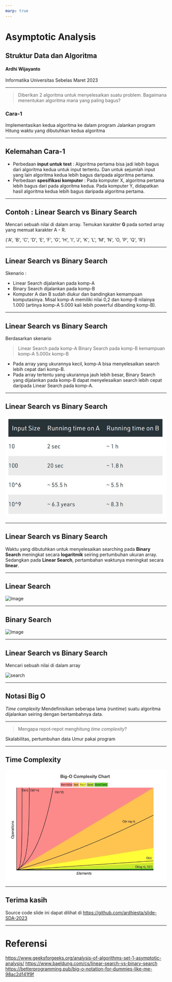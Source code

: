 ```yaml
---
marp: true
---
```


# Asymptotic Analysis

## Struktur Data dan Algoritma

#### Ardhi Wijayanto

Informatika
Universitas Sebelas Maret
2023

---

> Diberikan 2 algoritma untuk menyelesaikan suatu problem. Bagaimana menentukan algoritma mana yang paling bagus?

### Cara-1

Implementasikan kedua algoritma ke dalam program
Jalankan program
Hitung waktu yang dibutuhkan kedua algoritma

---

## Kelemahan Cara-1

* Perbedaan **input untuk test** : 
Algoritma pertama bisa jadi lebih bagus dari algoritma kedua untuk input tertentu. Dan untuk sejumlah input yang lain algoritma kedua lebih bagus daripada algoritma pertama.
* Perbedaan **spesifikasi komputer** : 
Pada komputer X, algoritma pertama lebih bagus dari pada algoritma kedua. 
Pada komputer Y, didapatkan hasil algoritma kedua lebih bagus daripada algoritma pertama.

---

## Contoh : Linear Search vs Binary Search

Mencari sebuah nilai di dalam array. Temukan karakter **G** pada sorted array yang memuat karakter A - R. 

{'A', 'B', 'C', 'D', 'E', 'F', 'G', 'H', 'I', 'J', 'K', 'L', 'M', 'N', 'O, 'P', 'Q', 'R'}

---

## Linear Search vs Binary Search

Skenario :
* Linear Search dijalankan pada komp-A
* Binary Search dijalankan pada komp-B
* Komputer A dan B sudah diukur dan bandingkan kemampuan komputasinya. Misal komp-A memiliki nilai 0,2 dan komp-B nilainya 1.000 (artinya komp-A 5.000 kali lebih powerful dibanding komp-B).

---

## Linear Search vs Binary Search

Berdasarkan skenario 
> Linear Search pada komp-A 
Binary Search pada komp-B
kemampuan komp-A 5.000x komp-B

* Pada array yang ukurannya kecil, komp-A bisa menyelesaikan search lebih cepat dari komp-B.
* Pada array tertentu yang ukurannya jauh lebih besar, Binary Search yang dijalankan pada komp-B dapat menyelesaikan search lebih cepat daripada Linear Search pada komp-A. 

---

## Linear Search vs Binary Search

![search](https://raw.githubusercontent.com/ardhiesta/slide-SDA-2023/main/images/linear_binary_runtime.jpg)

---

## Linear Search vs Binary Search

Waktu yang dibutuhkan untuk menyelesaikan searching pada **Binary Search** meningkat secara **logaritmik** seiring pertumbuhan ukuran array. Sedangkan pada **Linear Search**, pertambahan waktunya meningkat secara **linear**.

---

## Linear Search 

![Image](https://www.baeldung.com/wp-content/ql-cache/quicklatex.com-d3dd66a9a897f6adac0921c872da5173_l3.svg)

---

## Binary Search 

![Image](https://www.baeldung.com/wp-content/ql-cache/quicklatex.com-73f4953cdc21e359c0336f4fb943052f_l3.svg)

---

## Linear Search vs Binary Search

Mencari sebuah nilai di dalam array

![search](https://i0.wp.com/algorithms.tutorialhorizon.com/files/2019/08/Linear-Search-VS-Binary-Search.png?resize=548%2C462&ssl=1)

---

## Notasi Big O

*Time complexity*
Mendefinisikan seberapa lama (*runtime*) suatu algoritma dijalankan seiring dengan bertambahnya data.

---

> Mengapa repot-repot menghitung *time complexity*?

Skalabilitas, pertumbuhan data
Umur pakai program

---

## Time Complexity

![chart](https://raw.githubusercontent.com/ardhiesta/slide-SDA-2023/main/images/chartBigO.jpg)

---

## Terima kasih

Source code slide ini dapat dilihat di https://github.com/ardhiesta/slide-SDA-2023

---

# Referensi

https://www.geeksforgeeks.org/analysis-of-algorithms-set-1-asymptotic-analysis/
https://www.baeldung.com/cs/linear-search-vs-binary-search
https://betterprogramming.pub/big-o-notation-for-dummies-like-me-98ac2d141f9f